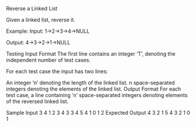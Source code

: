 Reverse a Linked List


Given a linked list, reverse it.

Example:
Input:  1→2→3→4→NULL

Output:  4→3→2→1→NULL

Testing
Input Format
The first line contains an integer ‘T’, denoting the independent number of test cases.

For each test case the input has two lines:

An integer ‘n’ denoting the length of the linked list.
n space-separated integers denoting the elements of the linked list.
Output Format
For each test case, a line containing ‘n’ space-separated integers denoting elements of the reversed linked list.

Sample Input
3
4
1 2 3 4
3
3 4 5
4
1 0 1 2
Expected Output
4 3 2 1
5 4 3
2 1 0 1
